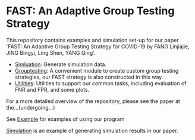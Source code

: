 # FAST: An Adaptive Group Testing Strategy


This repository contains examples and simulation set-up for our paper 'FAST: An Adaptive Group Testing Strategy
for COVID-19 by FANG Linjiajie, JING Bingyi, Ling Shen, YANG Qing'.

- [Simluation](simulation): Generate simulation data.
- [Grouptesting](grouptesting): A convenient module to create custom group testing strategies, our FAST strategy 
is also constructed in this way.
- [Utilities](utils):  Utilities to support our common tasks, including evaluation of FNR and FPR, and some plots.


For a more detailed overview of the repository, please see the paper at the...(undergoing...)


See [Example](example.ipynb) for examples of using our program

[Simulation](simulation_example_betas.py) is an example of generating simulation results in our paper.
